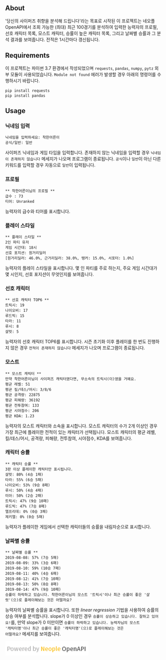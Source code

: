 ## About
'당신의 사이퍼즈 취향을 분석해 드립니다'라는 목표로 시작된 이 프로젝트는 네오플 OpenAPI에서 조회 가능한 (최대) 최근 100경기를 분석하여 입력한 능력자의 프로필, 선호 캐릭터 목록, 모스트 캐릭터, 승률이 높은 캐릭터 목록, 그리고 날짜별 승률과 그 분석 결과를 보여줍니다. 전적은 1시간마다 갱신됩니다.

## Requirements
이 프로젝트는 파이썬 3.7 환경에서 작성되었으며 <code>requests</code>, <code>pandas</code>, <code>numpy</code>, <code>pytz</code> 외부 모듈이 사용되었습니다. <code>Module not found</code> 에러가 발생할 경우 아래의 명령어를 수행하시기 바랍니다.
```
pip install requests
pip install pandas
```
## Usage
### 닉네임 입력
```
닉네임을 입력하세요: 착한어른이
공식/일반: 일반
```
사이퍼즈 닉네임과 게임 타입을 입력합니다. 존재하지 않는 닉네임을 입력할 경우 <code>닉네임이 존재하지 않습니다</code> 메세지가 나오며 프로그램이 종료됩니다. <code>공식</code>이나 <code>일반</code>이 아닌 다른 키워드를 입력할 경우 자동으로 <code>일반</code>이 입력됩니다.
### 프로필
```
** 착한어른이님의 프로필 **
급수 : 73
티어: Unranked
```
능력자의 급수와 티어를 표시합니다.
### 플레이 스타일
```
** 플레이 스타일 **
2인 파티 유저
게임 시간대: 18시
선호 포지션: 원거리딜러
[원거리딜러: 46.0%, 근거리딜러: 38.0%, 탱커: 15.0%, 서포터: 1.0%]
```
능력자의 플레이 스타일을 표시합니다. 몇 인 파티를 주로 하는지, 주요 게임 시간대가 몇 시인지, 선호 포지션이 무엇인지를 보여줍니다.
### 선호 캐릭터
```
** 선호 캐릭터 TOP6 **
트릭시: 19
나이오비: 17
루드빅: 15
타라: 11
루시: 8
샬럿: 5
```
능력자의 선호 캐릭터 TOP6를 표시합니다. 시즌 초기화 이후 플레이를 한 번도 진행하지 않은 경우 <CODE>전적이 존재하지 않습니다</CODE> 메세지가 나오며 프로그램이 종료됩니다.
### 모스트
```
** 모스트 캐릭터 **
만약 착한어른이님이 사이퍼즈 캐릭터였다면, 무소속의 트릭시(이)였을 거예요.
평균 레벨: 51
평균 킬/데스/어시: 3/8/6
평균 공격량: 22875
평균 피해량: 36192
평균 전투참여: 133
평균 시야점수: 206
평균 KDA: 1.23
```
능력자의 모스트 캐릭터와 소속을 표시합니다. 모스트 캐릭터의 수가 2개 이상인 경우 가장 최근에 플레이한 전적이 있는 캐릭터가 선택됩니다. 모스트 캐릭터의 평균 레벨, 킬/데스/어시, 공격량, 피해량, 전투참여, 시야점수, KDA를 보여줍니다.
### 캐릭터 승률
```
** 캐릭터 승률 **
3판 이상 플레이한 캐릭터만 표시됩니다.
샬럿: 80% (4승 1패)
타라: 55% (6승 5패)
나이오비: 53% (9승 8패)
루시: 50% (4승 4패)
미아: 50% (2승 2패)
트릭시: 47% (9승 10패)
루드빅: 47% (7승 8패)
엘프리데: 0% (0승 3패)
제키엘: 0% (0승 5패)
```
능력자가 플레이한 게임에서 선택한 캐릭터들의 승률을 내림차순으로 표시합니다.
### 날짜별 승률
```
** 날짜별 승률 **
2019-08-08: 57% (7승 5패)
2019-08-09: 33% (3승 6패)
2019-08-10: 59% (10승 7패)
2019-08-11: 40% (4승 6패)
2019-08-12: 41% (7승 10패)
2019-08-13: 50% (8승 8패)
2019-08-14: 47% (9승 10패)
승률이 하락하고 있습니다. 착한어른이님의 모스트 '트릭시'이나 최근 승률이 좋은 '샬럿'(으)로 플레이해보는 것은 어떨까요?
```
능력자의 날짜별 승률을 표시합니다. 또한  *linear regression* 기법을 사용하여 승률의 상승 여부를 분석합니다. slope가 0 이상인 경우 <code>승률이 상승하고 있습니다. 잘하고 있어요!</code>를, 만약 slope가 0 미만이면 <code>승률이 하락하고 있습니다. 능력자님의 모스트 '캐릭터명'이나 최근 승률이 좋은 '캐릭터명'(으)로 플레이해보는 것은 어떨까요?</code> 메세지를 보여줍니다.

![Neople OPENAPI](license.png)
